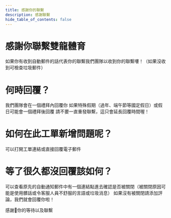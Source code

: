 ```yaml
---
title: 感謝你的聯繫
description: 感謝聯繫
hide_table_of_contents: false
---
```

# 感謝你聯繫雙龍體育
如果你有收到自動郵件的話代表你的聯繫我們團隊以收到你的聯繫嘍！（如果沒收到可檢查垃圾郵件）
# 何時回覆？
我們團隊會在一個禮拜內回覆你
如果特殊假期（過年、端午節等國定假日）或假日可能會一個禮拜後回覆
請不要一直重發聯繫，這只會延長回覆時間喔！
# 如何在此工單新增問題呢？
可以打開工單連結或直接回覆電子郵件
# 等了很久都沒回覆該如何？
可以查看原先的自動通知郵件中有一個連結點進去確認是否被關閉（被關閉原因可能是使用髒話或令客服人員不舒服的言語或垃圾消息）
如果沒有被關閉請添加評論，我們就會回覆你啦！

感謝🙏你的等待以及聯繫
